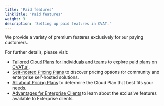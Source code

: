 ```yaml
---
title: 'Paid features'
linkTitle: 'Paid features'
weight: 3
description: 'Setting up paid features in CVAT.'
---
```


We provide a variety of premium features exclusively for our paying customers.

For further details, please visit:

- [Tailored Cloud Plans for individuals and teams](https://www.cvat.ai/pricing/on-prem)
  to explore paid plans on [CVAT.ai](https://app.cvat.ai/).
- [Self-hosted Pricing Plans](https://www.cvat.ai/pricing/on-prem) to
  discover pricing options for community and enterprise self-hosted solutions.
- [All about Pricing Plans](https://www.cvat.ai/post/new-pricing-plans) to
  determine the Cloud Plan that best fits your needs.
- [Advantages for Enterprise Clients](https://www.cvat.ai/post/benefits-of-being-an-enterprise-client) to
  learn about the exclusive features available to Enterprise clients.

